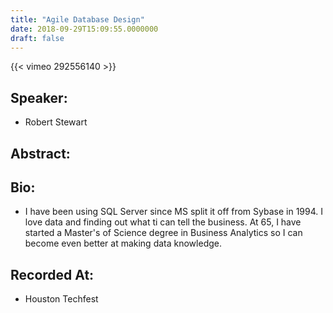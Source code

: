 ```yaml
---
title: "Agile Database Design"
date: 2018-09-29T15:09:55.0000000
draft: false
---
```


{{< vimeo 292556140 >}}

## Speaker:

 - Robert Stewart

## Abstract:



## Bio:

 - <p>I have been using SQL Server since MS split it off from Sybase in 1994. I love data and finding out what ti can tell the business. At 65, I have started a Master's of Science degree in Business Analytics so I can become even better at making data knowledge.</p>

## Recorded At:

 - Houston Techfest

